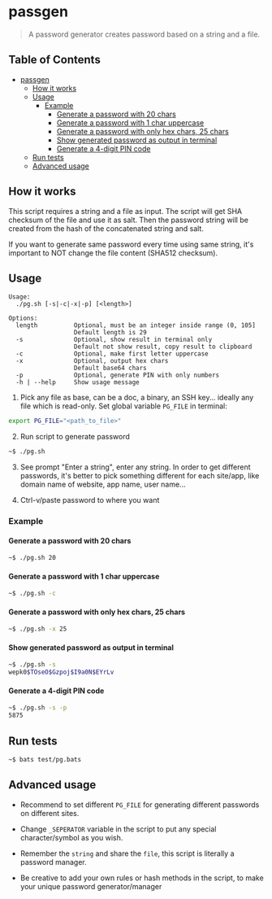 # passgen

> A password generator creates password based on a string and a file.

## Table of Contents

- [passgen](#passgen)
  - [How it works](#how-it-works)
  - [Usage](#usage)
    - [Example](#example)
      - [Generate a password with 20 chars](#generate-a-password-with-20-chars)
      - [Generate a password with 1 char uppercase](#generate-a-password-with-1-char-uppercase)
      - [Generate a password with only hex chars, 25 chars](#generate-a-password-with-only-hex-chars-25-chars)
      - [Show generated password as output in terminal](#show-generated-password-as-output-in-terminal)
      - [Generate a 4-digit PIN code](#generate-a-4-digit-pin-code)
  - [Run tests](#run-tests)
  - [Advanced usage](#advanced-usage)

## How it works

This script requires a string and a file as input. The script will get SHA checksum of the file and use it as salt. Then the password string will be created from the hash of the concatenated string and salt.

If you want to generate same password every time using same string, it's important to NOT change the file content (SHA512 checksum).

## Usage

```
Usage:
  ./pg.sh [-s|-c|-x|-p] [<length>]

Options:
  length          Optional, must be an integer inside range (0, 105]
                  Default length is 29
  -s              Optional, show result in terminal only
                  Default not show result, copy result to clipboard
  -c              Optional, make first letter uppercase
  -x              Optional, output hex chars
                  Default base64 chars
  -p              Optional, generate PIN with only numbers
  -h | --help     Show usage message
```

1. Pick any file as base, can be a doc, a binary, an SSH key... ideally any file which is read-only. Set global variable `PG_FILE` in terminal:

```bash
export PG_FILE="<path_to_file>"
```

2. Run script to generate password

```bash
~$ ./pg.sh
```

3. See prompt "Enter a string", enter any string. In order to get different passwords, it's better to pick something different for each site/app, like domain name of website, app name, user name...

4. Ctrl-v/paste password to where you want

### Example

#### Generate a password with 20 chars

```bash
~$ ./pg.sh 20
```

#### Generate a password with 1 char uppercase

```bash
~$ ./pg.sh -c
```

#### Generate a password with only hex chars, 25 chars

```bash
~$ ./pg.sh -x 25
```

#### Show generated password as output in terminal

```bash
~$ ./pg.sh -s
wepk0$TOseO$Gzpoj$I9a0N$EYrLv
```

#### Generate a 4-digit PIN code

```bash
~$ ./pg.sh -s -p
5875
```

## Run tests

```bash
~$ bats test/pg.bats
```

## Advanced usage

- Recommend to set different `PG_FILE` for generating different passwords on different sites.

- Change `_SEPERATOR` variable in the script to put any special character/symbol as you wish.

- Remember the `string` and share the `file`, this script is literally a password manager.

- Be creative to add your own rules or hash methods in the script, to make your unique password generator/manager

